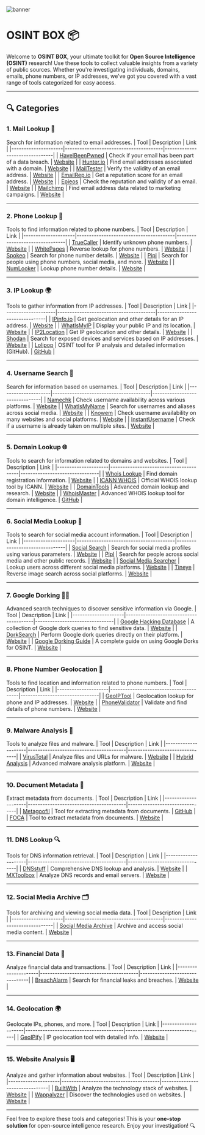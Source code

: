 ![banner](https://github.com/user-attachments/assets/fab0af3c-9bf5-4e3a-85d5-33b8d3df55c1)


# **OSINT BOX 📦**

Welcome to **OSINT BOX**, your ultimate toolkit for **Open Source Intelligence (OSINT)** research! Use these tools to collect valuable insights from a variety of public sources. Whether you're investigating individuals, domains, emails, phone numbers, or IP addresses, we've got you covered with a vast range of tools categorized for easy access.

---

## **🔍 Categories**

### 1. **Mail Lookup 📧**
Search for information related to email addresses.
| Tool               | Description                            | Link                           |
|---------------------|----------------------------------------|--------------------------------|
| [HaveIBeenPwned](https://haveibeenpwned.com)  | Check if your email has been part of a data breach. | [Website](https://haveibeenpwned.com) |
| [Hunter.io](https://hunter.io)  | Find email addresses associated with a domain. | [Website](https://hunter.io) |
| [MailTester](https://www.mailtester.com) | Verify the validity of an email address. | [Website](https://www.mailtester.com) |
| [EmailRep.io](https://emailrep.io)  | Get a reputation score for an email address. | [Website](https://emailrep.io) |
| [Epieos](https://www.epieos.com)  | Check the reputation and validity of an email. | [Website](https://www.epieos.com) |
| [Mailchimp](https://mailchimp.com) | Find email address data related to marketing campaigns. | [Website](https://mailchimp.com) |

---

### 2. **Phone Lookup 📱**
Tools to find information related to phone numbers.
| Tool               | Description                            | Link                           |
|---------------------|----------------------------------------|--------------------------------|
| [TrueCaller](https://www.truecaller.com) | Identify unknown phone numbers. | [Website](https://www.truecaller.com) |
| [WhitePages](https://www.whitepages.com)  | Reverse lookup for phone numbers. | [Website](https://www.whitepages.com) |
| [Spokeo](https://www.spokeo.com) | Search for phone number details. | [Website](https://www.spokeo.com) |
| [Pipl](https://pipl.com) | Search for people using phone numbers, social media, and more. | [Website](https://pipl.com) |
| [NumLooker](https://www.numlooker.com) | Lookup phone number details. | [Website](https://www.numlooker.com) |

---

### 3. **IP Lookup 🌍**
Tools to gather information from IP addresses.
| Tool               | Description                            | Link                           |
|---------------------|----------------------------------------|--------------------------------|
| [IPinfo.io](https://ipinfo.io)  | Get geolocation and other details for an IP address. | [Website](https://ipinfo.io) |
| [WhatIsMyIP](https://www.whatismyip.com) | Display your public IP and its location. | [Website](https://www.whatismyip.com) |
| [IP2Location](https://www.ip2location.com) | Get IP geolocation and other details. | [Website](https://www.ip2location.com) |
| [Shodan](https://www.shodan.io) | Search for exposed devices and services based on IP addresses. | [Website](https://www.shodan.io) |
| [Lolipop](https://github.com/malveillance-fr/Lolipop) | OSINT tool for IP analysis and detailed information (GitHub). | [GitHub](https://github.com/malveillance-fr/Lolipop) |

---

### 4. **Username Search 🔎**
Search for information based on usernames.
| Tool               | Description                            | Link                           |
|---------------------|----------------------------------------|--------------------------------|
| [Namechk](https://namechk.com) | Check username availability across various platforms. | [Website](https://namechk.com) |
| [WhatIsMyName](https://www.whatismyname.com) | Search for usernames and aliases across social media. | [Website](https://www.whatismyname.com) |
| [Knowem](https://knowem.com)  | Check username availability on many websites and social platforms. | [Website](https://knowem.com) |
| [InstantUsername](https://www.instantusername.com) | Check if a username is already taken on multiple sites. | [Website](https://www.instantusername.com) |

---

### 5. **Domain Lookup 🌐**
Tools to search for information related to domains and websites.
| Tool               | Description                            | Link                           |
|---------------------|----------------------------------------|--------------------------------|
| [Whois Lookup](https://whois.domaintools.com) | Find domain registration information. | [Website](https://whois.domaintools.com) |
| [ICANN WHOIS](https://lookup.icann.org)  | Official WHOIS lookup tool by ICANN. | [Website](https://lookup.icann.org) |
| [DomainTools](https://www.domaintools.com)  | Advanced domain lookup and research. | [Website](https://www.domaintools.com) |
| [WhoisMaster](https://github.com/malveillance-fr/WhoisMaster-Project) | Advanced WHOIS lookup tool for domain intelligence. | [GitHub](https://github.com/malveillance-fr/WhoisMaster-Project) |

---

### 6. **Social Media Lookup 📱**
Tools to search for social media account information.
| Tool               | Description                            | Link                           |
|---------------------|----------------------------------------|--------------------------------|
| [Social Search](https://www.social-searcher.com/social-search/) | Search for social media profiles using various parameters. | [Website](https://www.social-searcher.com/social-search/) |
| [Pipl](https://pipl.com) | Search for people across social media and other public records. | [Website](https://pipl.com) |
| [Social Media Searcher](https://www.socialmedia-search.com) | Lookup users across different social media platforms. | [Website](https://www.socialmedia-search.com) |
| [Tineye](https://www.tineye.com) | Reverse image search across social platforms. | [Website](https://www.tineye.com) |

---

### 7. **Google Dorking 🕵️‍♂️**
Advanced search techniques to discover sensitive information via Google.
| Tool               | Description                            | Link                           |
|---------------------|----------------------------------------|--------------------------------|
| [Google Hacking Database](https://www.exploit-db.com/google-hacking-database) | A collection of Google dork queries to find sensitive data. | [Website](https://www.exploit-db.com/google-hacking-database) |
| [DorkSearch](https://www.dorksearch.com) | Perform Google dork queries directly on their platform. | [Website](https://www.dorksearch.com) |
| [Google Dorking Guide](https://www.netwyman.com/google-dorking-guide) | A complete guide on using Google Dorks for OSINT. | [Website](https://www.netwyman.com/google-dorking-guide) |

---

### 8. **Phone Number Geolocation 📍**
Tools to find location and information related to phone numbers.
| Tool               | Description                            | Link                           |
|---------------------|----------------------------------------|--------------------------------|
| [GeoIPTool](https://geoiptool.com) | Geolocation lookup for phone and IP addresses. | [Website](https://geoiptool.com) |
| [PhoneValidator](https://www.phonevalidator.com) | Validate and find details of phone numbers. | [Website](https://www.phonevalidator.com) |

---

### 9. **Malware Analysis 🦠**
Tools to analyze files and malware.
| Tool               | Description                            | Link                           |
|---------------------|----------------------------------------|--------------------------------|
| [VirusTotal](https://www.virustotal.com) | Analyze files and URLs for malware. | [Website](https://www.virustotal.com) |
| [Hybrid Analysis](https://www.hybrid-analysis.com) | Advanced malware analysis platform. | [Website](https://www.hybrid-analysis.com) |

---

### 10. **Document Metadata 📝**
Extract metadata from documents.
| Tool               | Description                            | Link                           |
|---------------------|----------------------------------------|--------------------------------|
| [Metagoofil](https://github.com/laramies/metagoofil) | Tool for extracting metadata from documents. | [GitHub](https://github.com/laramies/metagoofil) |
| [FOCA](https://www.informatica64.com/foca) | Tool to extract metadata from documents. | [Website](https://www.informatica64.com/foca) |

---

### 11. **DNS Lookup 🔍**
Tools for DNS information retrieval.
| Tool               | Description                            | Link                           |
|---------------------|----------------------------------------|--------------------------------|
| [DNSstuff](https://www.dnsstuff.com) | Comprehensive DNS lookup and analysis. | [Website](https://www.dnsstuff.com) |
| [MXToolbox](https://mxtoolbox.com) | Analyze DNS records and email servers. | [Website](https://mxtoolbox.com) |

---

### 12. **Social Media Archive 🗂️**
Tools for archiving and viewing social media data.
| Tool               | Description                            | Link                           |
|---------------------|----------------------------------------|--------------------------------|
| [Social Media Archive](https://archive.org/) | Archive and access social media content. | [Website](https://archive.org/details/social_media_archive) |

---

### 13. **Financial Data 🏦**
Analyze financial data and transactions.
| Tool               | Description                            | Link                           |
|---------------------|----------------------------------------|--------------------------------|
| [BreachAlarm](https://breachalarm.com) | Search for financial leaks and breaches. | [Website](https://breachalarm.com) |

---

### 14. **Geolocation 🌍**
Geolocate IPs, phones, and more.
| Tool               | Description                            | Link                           |
|---------------------|----------------------------------------|--------------------------------|
| [GeoIPify](https://geoipify.whoisxmlapi.com) | IP geolocation tool with detailed info. | [Website](https://geoipify.whoisxmlapi.com) |

---

### 15. **Website Analysis 🖥️**
Analyze and gather information about websites.
| Tool               | Description                            | Link                           |
|---------------------|----------------------------------------|--------------------------------|
| [BuiltWith](https://builtwith.com) | Analyze the technology stack of websites. | [Website](https://builtwith.com) |
| [Wappalyzer](https://www.wappalyzer.com) | Discover the technologies used on websites. | [Website](https://www.wappalyzer.com) |

---

Feel free to explore these tools and categories! This is your **one-stop solution** for open-source intelligence research. Enjoy your investigation! 🔍


